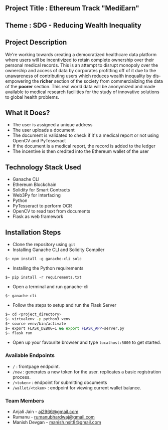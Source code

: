 ## Project Title : Ethereum Track "MediEarn"

## Theme : SDG - Reducing Wealth Inequality

## Project Description
We're working towards creating a democratized healthcare data platform where users will be incentivized to retain complete ownership over their personal medical records. This is an attempt to disrupt monopoly over the ownership and access of data by corporates profitting off of it due to the unawareness of contributing users which reduces wealth inequality by dis-empowering the **richer** section of the society from commercializing the data of the **poorer** section. This real world data will be anonymized and made available to medical research facilities for the study of innovative solutions to global health problems.

## What it Does?
* The user is assigned a unique address 
* The user uploads a document 
* The document is validated to check if it's a medical report or not using OpenCV and PyTesseract
* If the document is a medical report, the record is added to the ledger
* The incentive is then credited into the Ethereum wallet of the user

## Technology Stack Used
- Ganache CLI 
- Ethereum Blockchain
- Solidity for Smart Contracts
- Web3Py for Interfacing
- Python 
- PyTesseract to perform OCR
- OpenCV to read text from documents
- Flask as web framework

## Installation Steps

* Clone the repository using `git`
* Installing Ganache CLI and Solidity Compiler

 `$~ npm install -g ganache-cli solc`
* Installing the Python requirements

 `$~ pip install -r requirements.txt`
* Open a terminal and run ganache-cli

 `$~ ganache-cli`
* Follow the steps to setup and run the Flask Server

 ```bash
 $~ cd <project_directory>
 $~ virtualenv -p python3 venv
 $~ source venv/bin/activate
 $~ export FLASK_DEBUG=1 && export FLASK_APP=server.py
 $~ flask run
 ```
* Open up your favourite browser and type
 `localhost:5000` to get started.

### Available Endpoints

* `/` : frontpage endpoint.
* `/new` : generates a new token for the user. replicates a basic registration process.
* `/<token>` : endpoint for submitting documents
* `/wallet/<token>` : endpoint for viewing current wallet balance.


### Team Members

- Anjali Jain - [aj2966@gmail.com](aj2966@gmail.com)
- Rumanu - [rumanubhardwaj@gmail.com](rumanubhardwaj@gmail.com)
- Manish Devgan - [manish.nsit8@gmail.com](manish.nsit8@gmail.com)

